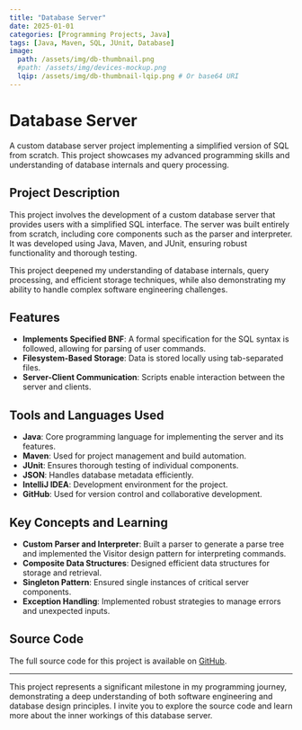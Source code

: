 ```yaml
---
title: "Database Server"
date: 2025-01-01
categories: [Programming Projects, Java]
tags: [Java, Maven, SQL, JUnit, Database]
image:
  path: /assets/img/db-thumbnail.png
  #path: /assets/img/devices-mockup.png
  lqip: /assets/img/db-thumbnail-lqip.png # Or base64 URI
---
```


# Database Server

A custom database server project implementing a simplified version of SQL from scratch. This project showcases my advanced programming skills and understanding of database internals and query processing.

<!-- ![Database Server Thumbnail](/assets/img/db-thumbnail.png) -->

## Project Description

This project involves the development of a custom database server that provides users with a simplified SQL interface. The server was built entirely from scratch, including core components such as the parser and interpreter. It was developed using Java, Maven, and JUnit, ensuring robust functionality and thorough testing.

This project deepened my understanding of database internals, query processing, and efficient storage techniques, while also demonstrating my ability to handle complex software engineering challenges.

## Features

- **Implements Specified BNF**: A formal specification for the SQL syntax is followed, allowing for parsing of user commands.
- **Filesystem-Based Storage**: Data is stored locally using tab-separated files.
- **Server-Client Communication**: Scripts enable interaction between the server and clients.

## Tools and Languages Used

- **Java**: Core programming language for implementing the server and its features.
- **Maven**: Used for project management and build automation.
- **JUnit**: Ensures thorough testing of individual components.
- **JSON**: Handles database metadata efficiently.
- **IntelliJ IDEA**: Development environment for the project.
- **GitHub**: Used for version control and collaborative development.

## Key Concepts and Learning

- **Custom Parser and Interpreter**: Built a parser to generate a parse tree and implemented the Visitor design pattern for interpreting commands.
- **Composite Data Structures**: Designed efficient data structures for storage and retrieval.
- **Singleton Pattern**: Ensured single instances of critical server components.
- **Exception Handling**: Implemented robust strategies to manage errors and unexpected inputs.

## Source Code

The full source code for this project is available on [GitHub](https://github.com/alexandermfisher/database-server).

---

This project represents a significant milestone in my programming journey, demonstrating a deep understanding of both software engineering and database design principles. I invite you to explore the source code and learn more about the inner workings of this database server.